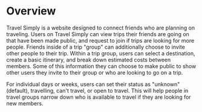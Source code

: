 # Overview

Travel Simply is a website designed to connect friends who are planning on traveling. Users on Travel Simply can view trips their friends are going on that have been made public, and request to join if trips are looking for more people. Friends inside of a trip "group" can additionally choose to invite other people to their trip. Within a trip group, users can select a destination, create a basic itinerary, and break down estimated costs between members. Some of this information they can choose to make public to show other users they invite to their group or who are looking to go on a trip. 

For individual days or weeks, users can set their status as "unknown" (default), travelling, can't travel, or open to travel. This will help people in travel groups narrow down who is available to travel if they are looking for new members.
